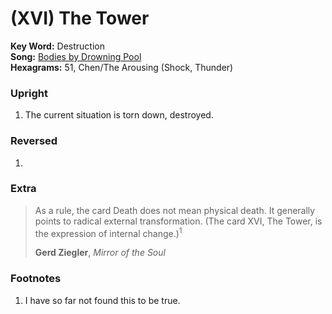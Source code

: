 # (XVI) The Tower 

**Key Word:** Destruction  
**Song:** [Bodies by Drowning Pool](https://www.youtube.com/watch?v=04F4xlWSFh0)  
**Hexagrams:** 51, Chen/The Arousing (Shock, Thunder)


### Upright

1) The current situation is torn down, destroyed.


### Reversed

1) 


### Extra

>As a rule, the card Death does not mean physical death. It generally points to radical external transformation. (The card XVI, The Tower, is the expression of internal change.)<sup>1</sup>
>
>**Gerd Ziegler**, *Mirror of the Soul*



### Footnotes

1. I have so far not found this to be true.